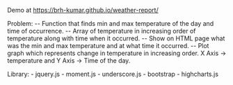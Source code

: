 Demo at https://brh-kumar.github.io/weather-report/

Problem: 
	-- Function that finds min and max temperature of the day and time of occurrence.
	-- Array of temperature in increasing order of temperature along with time when it occurred.
	-- Show on HTML page what was the min and max temperature and at what time it occurred.
	-- Plot graph which represents change in temperature in increasing order. X Axis -> temperature and Y Axis -> Time of the day.

Library: 
	- jquery.js
	- moment.js
	- underscore.js
	- bootstrap
	- highcharts.js
